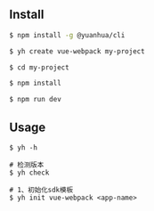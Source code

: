 ## Install

``` bash
$ npm install -g @yuanhua/cli

$ yh create vue-webpack my-project

$ cd my-project

$ npm install

$ npm run dev
```

## Usage
```
$ yh -h

# 检测版本
$ yh check

# 1、初始化sdk模板
$ yh init vue-webpack <app-name>
```

